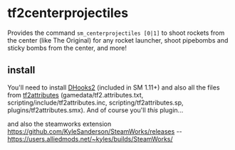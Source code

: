 # tf2centerprojectiles
Provides the command `sm_centerprojectiles [0|1]` to shoot rockets from the center (like The Original) for any rocket launcher, shoot pipebombs and sticky bombs from the center, and more!

## install
You'll need to install [DHooks2](https://github.com/peace-maker/DHooks2) (included in SM 1.11+) and also all the files from [tf2attributes](https://github.com/FlaminSarge/tf2attributes) (gamedata/tf2.attributes.txt, scripting/include/tf2attributes.inc, scripting/tf2attributes.sp, plugins/tf2attributes.smx). And of course you'll *this* plugin...

and also the steamworks extension https://github.com/KyleSanderson/SteamWorks/releases  --  https://users.alliedmods.net/~kyles/builds/SteamWorks/
